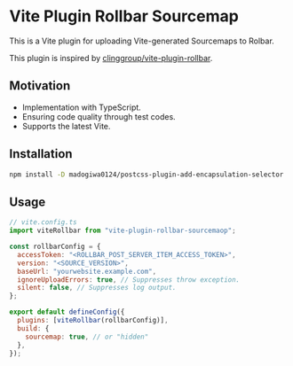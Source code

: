 # Vite Plugin Rollbar Sourcemap

This is a Vite plugin for uploading Vite-generated Sourcemaps to Rolbar.

This plugin is inspired by [clinggroup/vite-plugin-rollbar](https://github.com/clinggroup/vite-plugin-rollbar).

## Motivation

- Implementation with TypeScript.
- Ensuring code quality through test codes.
- Supports the latest Vite.

## Installation

```sh
npm install -D madogiwa0124/postcss-plugin-add-encapsulation-selector
```

## Usage

```js
// vite.config.ts
import viteRollbar from "vite-plugin-rollbar-sourcemaop";

const rollbarConfig = {
  accessToken: "<ROLLBAR_POST_SERVER_ITEM_ACCESS_TOKEN>",
  version: "<SOURCE_VERSION>",
  baseUrl: "yourwebsite.example.com",
  ignoreUploadErrors: true, // Suppresses throw exception.
  silent: false, // Suppresses log output.
};

export default defineConfig({
  plugins: [viteRollbar(rollbarConfig)],
  build: {
    sourcemap: true, // or "hidden"
  },
});
```
